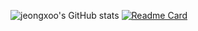 ![jeongxoo's GitHub stats](https://github-readme-stats.vercel.app/api?username=jeongxoo&show_icons=true&theme=gotham)
[![Readme Card](https://github-readme-stats.vercel.app/api/pin/?username=anuraghazra&repo=github-readme-stats)](https://github.com/anuraghazra/github-readme-stats)

<!--
**jeongxoo/jeongxoo** is a ✨ _special_ ✨ repository because its `README.md` (this file) appears on your GitHub profile.

Here are some ideas to get you started:
d
- 🔭 I’m currently working on ...
- 🌱 I’m currently learning ...
- 👯 I’m looking to collaborate on ...
- 🤔 I’m looking for help with ...
- 💬 Ask me about ...
- 📫 How to reach me: ...
- 😄 Pronouns: ...
- ⚡ Fun fact: ...
-->

